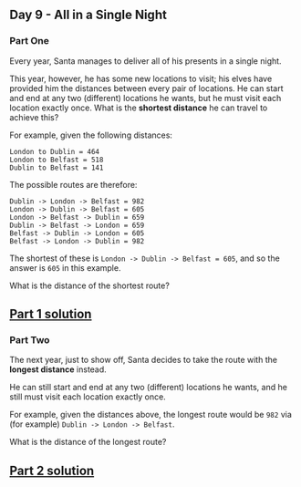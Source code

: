 ## Day 9 - All in a Single Night

### Part One

Every year, Santa manages to deliver all of his presents in a single night.

This year, however, he has some new locations to visit; his elves have provided him the distances
between every pair of locations. He can start and end at any two (different) locations he wants,
but he must visit each location exactly once. What is the **shortest distance** he can travel
to achieve this?

For example, given the following distances:

```
London to Dublin = 464
London to Belfast = 518
Dublin to Belfast = 141
```

The possible routes are therefore:

```
Dublin -> London -> Belfast = 982
London -> Dublin -> Belfast = 605
London -> Belfast -> Dublin = 659
Dublin -> Belfast -> London = 659
Belfast -> Dublin -> London = 605
Belfast -> London -> Dublin = 982
```

The shortest of these is `London -> Dublin -> Belfast = 605`, and so the answer is `605` in
this example.

What is the distance of the shortest route?

[Part 1 solution][1]
--------------------

### Part Two

The next year, just to show off, Santa decides to take the route with the **longest distance**
instead.

He can still start and end at any two (different) locations he wants, and he still must visit
each location exactly once.

For example, given the distances above, the longest route would be `982` via (for example)
`Dublin -> London -> Belfast`.

What is the distance of the longest route?

[Part 2 solution][2]
--------------------


[1]: part_1.py
[2]: part_2.py
